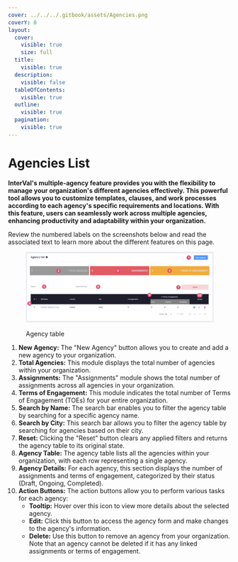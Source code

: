 ```yaml
---
cover: ../../../.gitbook/assets/Agencies.png
coverY: 0
layout:
  cover:
    visible: true
    size: full
  title:
    visible: true
  description:
    visible: false
  tableOfContents:
    visible: true
  outline:
    visible: true
  pagination:
    visible: true
---
```


# Agencies List

**InterVal's multiple-agency feature provides you with the flexibility to manage your organization's different agencies effectively. This powerful tool allows you to customize templates, clauses, and work processes according to each agency's specific requirements and locations. With this feature, users can seamlessly work across multiple agencies, enhancing productivity and adaptability within your organization.**

Review the numbered labels on the screenshots below and read the associated text to learn more about the different features on this page.

<figure><img src="../../../.gitbook/assets/Agency Page" alt=""><figcaption><p>Agency table</p></figcaption></figure>

1. **New Agency:** The "New Agency" button allows you to create and add a new agency to your organization.
2. **Total Agencies:** This module displays the total number of agencies within your organization.
3. **Assignments:** The "Assignments" module shows the total number of assignments across all agencies in your organization.
4. **Terms of Engagement:** This module indicates the total number of Terms of Engagement (TOEs) for your entire organization.
5. **Search by Name:** The search bar enables you to filter the agency table by searching for a specific agency name.
6. **Search by City:** This search bar allows you to filter the agency table by searching for agencies based on their city.
7. **Reset:** Clicking the "Reset" button clears any applied filters and returns the agency table to its original state.
8. **Agency Table:** The agency table lists all the agencies within your organization, with each row representing a single agency.
9. **Agency Details:** For each agency, this section displays the number of assignments and terms of engagement, categorized by their status (Draft, Ongoing, Completed).
10. **Action Buttons:** The action buttons allow you to perform various tasks for each agency:
    * **Tooltip:** Hover over this icon to view more details about the selected agency.
    * **Edit:** Click this button to access the agency form and make changes to the agency's information.
    * **Delete:** Use this button to remove an agency from your organization. Note that an agency cannot be deleted if it has any linked assignments or terms of engagement.
